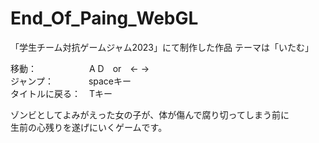 # End_Of_Paing_WebGL
「学生チーム対抗ゲームジャム2023」にて制作した作品
テーマは「いたむ」

移動：　　　　　　A D　or　← →  
ジャンプ：　　　　spaceキー  
タイトルに戻る：　Tキー  

ゾンビとしてよみがえった女の子が、体が傷んで腐り切ってしまう前に  
生前の心残りを遂げにいくゲームです。  
